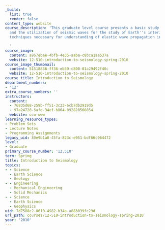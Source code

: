 ```yaml
---
_build:
  list: true
  render: false
content_type: website
course_description: 'This graduate level course presents a basic study in seismology
  and the utilization of seismic waves for the study of Earth''s interior. It introduces
  techniques necessary for understanding of elastic wave propagation in layered media.

  '
course_image:
  content: a967ebae-4bfb-4e35-aaba-c8bca1aa537a
  website: 12-510-introduction-to-seismology-spring-2010
course_image_thumbnail:
  content: 51518836-ff36-eb39-c800-01a29492f40c
  website: 12-510-introduction-to-seismology-spring-2010
course_title: Introduction to Seismology
department_numbers:
- '12'
extra_course_numbers: ''
instructors:
  content:
  - 76835d68-259b-ff51-3c23-6cb7db2919d5
  - 97a24728-6afe-34ef-b864-092828560854
  website: ocw-www
learning_resource_types:
- Problem Sets
- Lecture Notes
- Programming Assignments
legacy_uid: 80e9b1a0-45fa-823c-e951-bdf66c964472
level:
- Graduate
primary_course_number: '12.510'
term: Spring
title: Introduction to Seismology
topics:
- - Science
  - Earth Science
  - Geology
- - Engineering
  - Mechanical Engineering
  - Solid Mechanics
- - Science
  - Earth Science
  - Geophysics
uid: 7d7588c2-0610-4982-b34a-a883039fc29d
url_path: courses/12-510-introduction-to-seismology-spring-2010
year: '2010'
---
```

